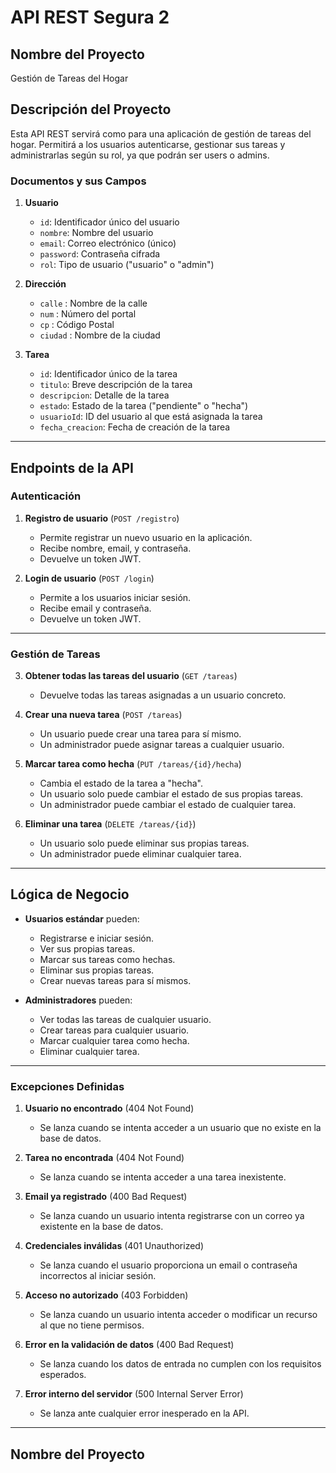 # API REST Segura 2

## Nombre del Proyecto
Gestión de Tareas del Hogar

## Descripción del Proyecto
Esta API REST servirá como para una aplicación de gestión de tareas del hogar. Permitirá a los usuarios autenticarse, gestionar sus tareas y administrarlas según su rol, ya que podrán ser users o admins.

### Documentos y sus Campos

1. **Usuario**

   - `id`: Identificador único del usuario
   - `nombre`: Nombre del usuario
   - `email`: Correo electrónico (único)
   - `password`: Contraseña cifrada
   - `rol`: Tipo de usuario ("usuario" o "admin")

2. **Dirección**

    - `calle` : Nombre de la calle
    - `num` : Número del portal
    - `cp` : Código Postal
    - `ciudad` : Nombre de la ciudad

2. **Tarea**

   - `id`: Identificador único de la tarea
   - `titulo`: Breve descripción de la tarea
   - `descripcion`: Detalle de la tarea
   - `estado`: Estado de la tarea ("pendiente" o "hecha")
   - `usuarioId`: ID del usuario al que está asignada la tarea
   - `fecha_creacion`: Fecha de creación de la tarea

---

## Endpoints de la API

### **Autenticación**

1. **Registro de usuario** (`POST /registro`)
   - Permite registrar un nuevo usuario en la aplicación.
   - Recibe nombre, email, y contraseña.
   - Devuelve un token JWT.

2. **Login de usuario** (`POST /login`)
   - Permite a los usuarios iniciar sesión.
   - Recibe email y contraseña.
   - Devuelve un token JWT.

---

### **Gestión de Tareas**

3. **Obtener todas las tareas del usuario** (`GET /tareas`)
   - Devuelve todas las tareas asignadas a un usuario concreto.

4. **Crear una nueva tarea** (`POST /tareas`)
   - Un usuario puede crear una tarea para sí mismo.
   - Un administrador puede asignar tareas a cualquier usuario.

5. **Marcar tarea como hecha** (`PUT /tareas/{id}/hecha`)
   - Cambia el estado de la tarea a "hecha".
   - Un usuario solo puede cambiar el estado de sus propias tareas.
   - Un administrador puede cambiar el estado de cualquier tarea.

6. **Eliminar una tarea** (`DELETE /tareas/{id}`)
   - Un usuario solo puede eliminar sus propias tareas.
   - Un administrador puede eliminar cualquier tarea.

---

## Lógica de Negocio

- **Usuarios estándar** pueden:
  - Registrarse e iniciar sesión.
  - Ver sus propias tareas.
  - Marcar sus tareas como hechas.
  - Eliminar sus propias tareas.
  - Crear nuevas tareas para sí mismos.

- **Administradores** pueden:
  - Ver todas las tareas de cualquier usuario.
  - Crear tareas para cualquier usuario.
  - Marcar cualquier tarea como hecha.
  - Eliminar cualquier tarea.

---

### **Excepciones Definidas**

1. **Usuario no encontrado** (404 Not Found)
   - Se lanza cuando se intenta acceder a un usuario que no existe en la base de datos.

2. **Tarea no encontrada** (404 Not Found)
   - Se lanza cuando se intenta acceder a una tarea inexistente.

3. **Email ya registrado** (400 Bad Request)
   - Se lanza cuando un usuario intenta registrarse con un correo ya existente en la base de datos.

4. **Credenciales inválidas** (401 Unauthorized)
   - Se lanza cuando el usuario proporciona un email o contraseña incorrectos al iniciar sesión.

5. **Acceso no autorizado** (403 Forbidden)
   - Se lanza cuando un usuario intenta acceder o modificar un recurso al que no tiene permisos.

6. **Error en la validación de datos** (400 Bad Request)
   - Se lanza cuando los datos de entrada no cumplen con los requisitos esperados.

7. **Error interno del servidor** (500 Internal Server Error)
   - Se lanza ante cualquier error inesperado en la API.

---

## Nombre del Proyecto